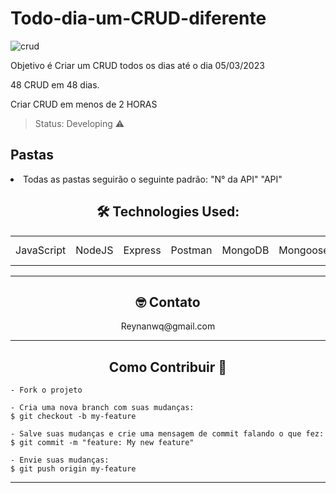 # Todo-dia-um-CRUD-diferente

![crud](https://user-images.githubusercontent.com/90296084/212591147-f8178f03-a923-4f22-a336-c6c21fd7e0ec.jpg)


Objetivo é Criar um CRUD todos os dias até o dia 05/03/2023

48 CRUD em 48 dias.

Criar CRUD em menos de 2 HORAS

> Status: Developing ⚠️

<h2>Pastas</h2>
<article>
    <li>Todas as pastas seguirão o seguinte padrão: "N° da API" "API"</li>
</article>

<h2 align="center">🛠 Technologies Used:</h2>
<table align="center">
  <tr>
    <td>JavaScript</td>
    <td>NodeJS</td>
    <td>Express</td>
    <td>Postman</td>
    <td>MongoDB</td>
    <td>Mongoose</td>
    <td>Nodemon</td>
    <td>EJS</td>
    <td>JSON</td>
    <td>SQL</td>
    <td>Git & Github</td>
  </tr>
</table>

---

<h2 align="center"> 🤓 Contato</h2> 
<p align="center">Reynanwq@gmail.com</p>

---

<h2 align="center">Como Contribuir 💪</h2>

   ```
   - Fork o projeto 

   - Cria uma nova branch com suas mudanças:
   $ git checkout -b my-feature

   - Salve suas mudanças e crie uma mensagem de commit falando o que fez:
   $ git commit -m "feature: My new feature"

   - Envie suas mudanças:
   $ git push origin my-feature
   ```
---
